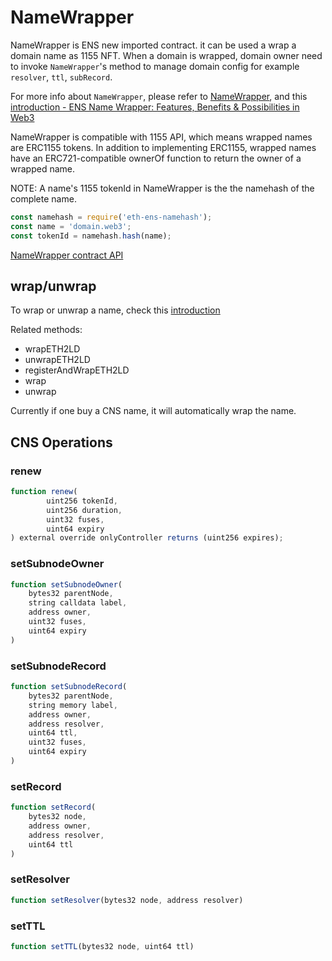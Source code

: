 # NameWrapper

NameWrapper is ENS new imported contract. it can be used a wrap a domain name as 1155 NFT. When a domain is wrapped, domain owner need to invoke `NameWrapper`'s method to manage domain config for example `resolver`, `ttl`, `subRecord`.

For more info about `NameWrapper`, please refer to [NameWrapper](https://github.com/ensdomains/ens-contracts/tree/master/contracts/wrapper), and this [introduction - ENS Name Wrapper: Features, Benefits & Possibilities in Web3](https://web3domains.com/ens-name-wrapper-features-benefits-web3/)

NameWrapper is compatible with 1155 API, which means wrapped names are ERC1155 tokens. In addition to implementing ERC1155, wrapped names have an ERC721-compatible ownerOf function to return the owner of a wrapped name.

NOTE: A name's 1155 tokenId in NameWrapper is the the namehash of the complete name.

```js
const namehash = require('eth-ens-namehash');
const name = 'domain.web3';
const tokenId = namehash.hash(name);
```

[NameWrapper contract API](./index.md#namewrapper-1)

## wrap/unwrap

To wrap or unwrap a name, check this [introduction](https://github.com/ensdomains/ens-contracts/tree/master/contracts/wrapper#wrapping-a-name)

Related methods:

* wrapETH2LD
* unwrapETH2LD
* registerAndWrapETH2LD
* wrap
* unwrap

Currently if one buy a CNS name, it will automatically wrap the name.

## CNS Operations

### renew

```js
function renew(
        uint256 tokenId,
        uint256 duration,
        uint32 fuses,
        uint64 expiry
) external override onlyController returns (uint256 expires);
```

### setSubnodeOwner

```js
function setSubnodeOwner(
    bytes32 parentNode,
    string calldata label,
    address owner,
    uint32 fuses,
    uint64 expiry
)
```

### setSubnodeRecord

```js
function setSubnodeRecord(
    bytes32 parentNode,
    string memory label,
    address owner,
    address resolver,
    uint64 ttl,
    uint32 fuses,
    uint64 expiry
)
```

### setRecord

```js
function setRecord(
    bytes32 node,
    address owner,
    address resolver,
    uint64 ttl
)
```

### setResolver

```js
function setResolver(bytes32 node, address resolver)
```

### setTTL

```js
function setTTL(bytes32 node, uint64 ttl)
```